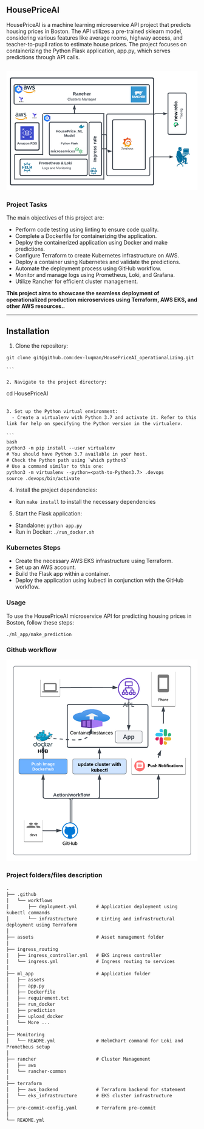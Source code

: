 ## HousePriceAI

HousePriceAI is a machine learning microservice API project that predicts housing prices in Boston. The API utilizes a pre-trained sklearn model, considering various features like average rooms, highway access, and teacher-to-pupil ratios to estimate house prices. The project focuses on containerizing the Python Flask application, app.py, which serves predictions through API calls.

## ![](./assets/project.png)

### Project Tasks

The main objectives of this project are:

- Perform code testing using linting to ensure code quality.
- Complete a Dockerfile for containerizing the application.
- Deploy the containerized application using Docker and make predictions.
- Configure Terraform to create Kubernetes infrastructure on AWS.
- Deploy a container using Kubernetes and validate the predictions.
- Automate the deployment process using GitHub workflow.
- Monitor and manage logs using Prometheus, Loki, and Grafana.
- Utilize Rancher for efficient cluster management.

**This project aims to showcase the seamless deployment of operationalized production microservices using Terraform, AWS EKS, and other AWS resources..**

---

## Installation

1. Clone the repository:

````
git clone git@github.com:dev-luqman/HousePriceAI_operationalizing.git

```

2. Navigate to the project directory:

````

cd HousePriceAI

````

3. Set up the Python virtual environment:
  - Create a virtualenv with Python 3.7 and activate it. Refer to this link for help on specifying the Python version in the virtualenv.

```
bash
python3 -m pip install --user virtualenv
# You should have Python 3.7 available in your host.
# Check the Python path using `which python3`
# Use a command similar to this one:
python3 -m virtualenv --python=<path-to-Python3.7> .devops
source .devops/bin/activate
````

4. Install the project dependencies:

- Run `make install` to install the necessary dependencies

5. Start the Flask application:

- Standalone: `python app.py`
- Run in Docker: `./run_docker.sh`
<!-- 3. Run in Kubernetes: `./run_kubernetes.sh` -->

### Kubernetes Steps

- Create the necessary AWS EKS infrastructure using Terraform.
- Set up an AWS account.
- Build the Flask app within a container.
- Deploy the application using kubectl in conjunction with the GitHub workflow.

### Usage

To use the HousePriceAI microservice API for predicting housing prices in Boston, follow these steps:

```
./ml_app/make_prediction
```

### Github workflow

![](./assets/git_workflow.png)

### Project folders/files description

```
.
├── .github
│   └── workflows
│       ├── deployment.yml       # Application deployment using kubectl commands
│       └── infrastructure       # Linting and infrastructural deployment using Terraform
│
├── assets                       # Asset management folder
│
├── ingress_routing
│   ├── ingress_controller.yml   # EKS ingress controller
│   └── ingress.yml              # Ingress routing to services
│
├── ml_app                       # Application folder
│   ├── assets
│   ├── app.py
│   ├── Dockerfile
│   ├── requirement.txt
│   ├── run_docker
│   ├── prediction
│   ├── upload_docker
│   └── More ...
│
├── Monitoring
│   └── README.yml               # HelmChart command for Loki and Prometheus setup
│
├── rancher                      # Cluster Management
│   ├── aws
│   └── rancher-common
│
├── terraform
│   ├── aws_backend              # Terraform backend for statement
│   └── eks_infrastructure       # EKS cluster infrastructure
│
├── pre-commit-config.yaml       # Terraform pre-commit
│
└── README.yml

```

